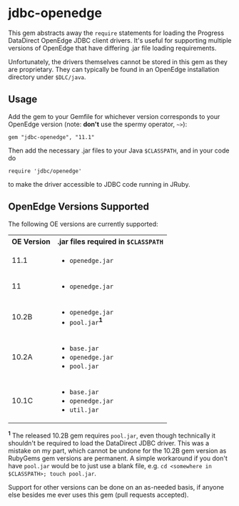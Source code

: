 # jdbc-openedge

This gem abstracts away the `require` statements for loading the Progress
DataDirect OpenEdge JDBC client drivers.  It's useful for supporting
multiple versions of OpenEdge that have differing .jar file loading
requirements.

Unfortunately, the drivers themselves cannot be stored in this gem as
they are proprietary. They can typically be found in an OpenEdge
installation directory under `$DLC/java`.

## Usage

Add the gem to your Gemfile for whichever version corresponds to your
OpenEdge version (note: **don't** use the spermy operator, `~>`):

    gem "jdbc-openedge", "11.1"

Then add the necessary .jar files to your Java `$CLASSPATH`, and in
your code do

    require 'jdbc/openedge'

to make the driver accessible to JDBC code running in JRuby.

## OpenEdge Versions Supported

The following OE versions are currently supported:

<table>
  <tr>
    <th>OE Version</th>
    <th>.jar files required in <code>$CLASSPATH</code></th>
  </tr>
  <tr>
    <td>11.1</td>
    <td>
      <ul>
        <li><code>openedge.jar</code></li>
      </ul>
    </td>
  </tr>
  <tr>
    <td>11</td>
    <td>
      <ul>
        <li><code>openedge.jar</code></li>
      </ul>
    </td>
  </tr>
  <tr>
    <td>10.2B</td>
    <td>
      <ul>
        <li><code>openedge.jar</code></li>
        <li><code>pool.jar</code><strong><sup>1</sup></strong></li>
      </ul>
    </td>
  </tr>
  <tr>
    <td>10.2A</td>
    <td>
      <ul>
        <li><code>base.jar</code></li>
        <li><code>openedge.jar</code></li>
        <li><code>pool.jar</code></li>
      </ul>
    </td>
  </tr>
  <tr>
    <td>10.1C</td>
    <td>
      <ul>
        <li><code>base.jar</code></li>
        <li><code>openedge.jar</code></li>
        <li><code>util.jar</code></li>
      </ul>
    </td>
  </tr>
</table>

**<sup>1</sup>** The released 10.2B gem requires `pool.jar`, even
though technically it shouldn't be required to load the DataDirect
JDBC driver. This was a mistake on my part, which cannot be undone
for the 10.2B gem version as RubyGems gem versions are permanent.
A simple workaround if you don't have `pool.jar` would be to
just use a blank file, e.g.
`cd <somewhere in $CLASSPATH>; touch pool.jar`.

Support for other versions can be done on an as-needed basis, if
anyone else besides me ever uses this gem (pull requests accepted).